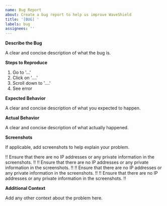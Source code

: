 ```yaml
---
name: Bug Report
about: Create a bug report to help us improve WaveShield
title: '[BUG] '
labels: bug
assignees: ''
---
```


**Describe the Bug**

A clear and concise description of what the bug is.

**Steps to Reproduce**

1. Go to '...'
2. Click on '....'
3. Scroll down to '....'
4. See error

**Expected Behavior**

A clear and concise description of what you expected to happen.

**Actual Behavior**

A clear and concise description of what actually happened.

**Screenshots**

If applicable, add screenshots to help explain your problem.

!! Ensure that there are no IP addresses or any private information in the screenshots. !!
!! Ensure that there are no IP addresses or any private information in the screenshots. !!
!! Ensure that there are no IP addresses or any private information in the screenshots. !!
!! Ensure that there are no IP addresses or any private information in the screenshots. !!

**Additional Context**

Add any other context about the problem here.